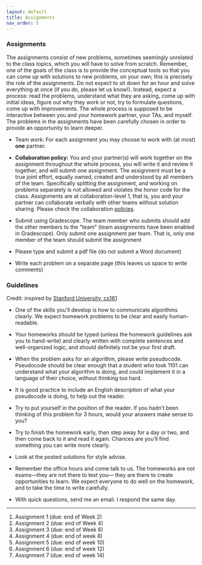 ```yaml
---
layout: default 
title: Assignments 
nav_order: 5
---
```



### Assignments 


The assignments consist of new problems, sometimes seemingly unrelated to the class topics, which you will have to solve from scratch. Remember, one of the goals of the class is to provide the conceptual tools so that you can come up with solutions to new problems, on your own; this is precisely  the role of  the assignments.  Do not expect to sit down for an hour and solve everything at once (if you do, please let us know!). Instead, expect a process: read the problems, understand what they are asking, come up with initial ideas, figure out why they work or not, try to formulate questions, come up with improvements. The whole process is supposed to be interactive between you and your homework partner, your TAs, and myself. The problems in the assignments have been carefully chosen in order to provide an opportunity to learn deeper.



* Team work: For each assignment you may choose to work with (at most) __one__ partner. 

* __Collaboration policy:__ You and your partner(s) will work together on the assignment throughout the whole process, you will write it and review it together, and will submit one assignment. The assignment must be a true joint effort, equally owned, created and understood by all members of the team. Specifically splitting the assignment, and working on problems separately is not allowed and violates the honor code for the class. Assignments are at collaboration-level 1, that is, you and your partner can collaborate verbally with other teams without solution sharing.  Please check the collaboration [policies](policies.md).

* Submit using Gradescope. The team member who submits should add the other members to the "team" (team assignments have been enabled in Gradescope). Only submit one assignment per team. That is, only one member of the team should submit the assignment

* Please type and submit a pdf file (do not submit a Word document)

* Write each problem on a separate page (this leaves us space to write comments)


### Guidelines  

Credit:  inspired by [Stanford University, cs161](http://www-leland.stanford.edu/class/cs161/homework.html)

* One of the skills you'll develop is how to communicate algorithms clearly. We expect  homework problems to be clear and easily human-readable.  

* Your homeworks should  be typed (unless the homework guidelines ask you to hand-write) and clearly written with complete sentences and well-organized logic, and should definitely not be your first draft.

* When the problem asks for an algorithm,  please write pseudocode.  Pseudocode should be clear enough that a student who took 1101 can understand what your algorithm is doing, and could implement it in a language of their choice, without thinking too hard. 

* It is good practice to include an English description of what your pseudocode is doing, to help out the reader. 

* Try to put yourself in the position of the reader. If you hadn’t been thinking of this problem for 3 hours, would your answers make sense to you? 

* Try to finish the homework early, then step away for a day or two, and then come back to it and read it again. Chances are you’ll find something you can write more clearly. 

* Look at the posted solutions for style advise. 

* Remember the office hours and come talk to us. The homeworks are not exams—they are not there to test you— they are there to create opportunities to learn. We expect everyone to do well on the homework, and to take the time to write carefully. 

* With quick questions, send me an email.  I respond the same day. 


***


1. Assignment 1 (due: end of Week 2) 
2. Assignment 2 (due: end of Week 4) 
3. Assignment 3 (due: end of Week 6) 
4. Assignment 4 (due: end of week 8) 
5. Assignment 5 (due: end of week 10) 
6. Assignment 6 (due: end of week 12) 
7. Assignment 7 (due: end of week 14) 


